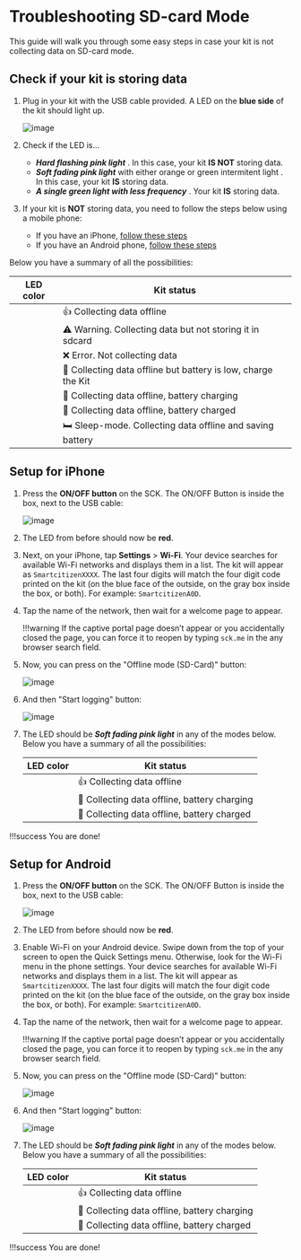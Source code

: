 # Troubleshooting SD-card Mode

This guide will walk you through some easy steps in case your kit is not collecting data on SD-card mode.

## Check if your kit is storing data

1. Plug in your kit with the USB cable provided. A LED on the **blue side** of the kit should light up.

    ![image](/assets/images/sck_2/led_location.png)

2. Check if the LED is...
    + ***Hard flashing pink light*** <span class="led sd-error"></span>. In this case, your kit **IS NOT** storing data.
    + ***Soft fading pink light*** <span class="led sd"></span> with either orange <span class="led sd-chargebat"></span> or green intermitent light <span class="led sd-fullbat"></span>. In this case, your kit **IS** storing data.
    + ***A single green light with less frequency*** <span class="led sd-sleep"></span>. Your kit **IS** storing data.
3. If your kit is **NOT** storing data, you need to follow the steps below using a mobile phone:
    + If you have an iPhone, [follow these steps](#setup-for-iphone)
    + If you have an Android phone, [follow these steps](#setup-for-android)

Below you have a summary of all the possibilities:

| LED color                            |  Kit status                             |
|------------------------------------------|------------------------------------------- |
| <span class="led sd"></span>             | :thumbsup: Collecting data offline              |
| <span class="led sd-warning"></span>    | :warning: Warning. Collecting data but not storing it in sdcard       |
| <span class="led sd-error"></span>       |  ❌ Error. Not collecting data         |
| <span class="led sd-lowbat"></span>      | :battery: Collecting data offline but battery is low, charge the Kit    |
| <span class="led sd-chargebat"></span>   | :battery: Collecting data offline,  battery charging              |
| <span class="led sd-fullbat"></span>     | :battery: Collecting data offline, battery charged          |
| <span class="led sd-sleep"></span>    | :bed: Sleep-mode. Collecting data offline and saving battery               |

## Setup for iPhone

1. Press the **ON/OFF button** on the SCK. The ON/OFF Button is inside the box, next to the USB cable:

    ![image](/assets/images/sck_2/button_location.png)

2. The LED from before should now be **red**.

3. Next, on your iPhone, tap **Settings** > **Wi-Fi**. Your device searches for available Wi-Fi networks and displays them in a list. The kit will appear as `SmartcitizenXXXX`. The last four digits will match the four digit code printed on the kit (on the blue face of the outside, on the gray box inside the box, or both). For example: `SmartcitizenA0D`.

4. Tap the name of the network, then wait for a welcome page to appear.

    !!!warning
        If the captive portal page doesn’t appear or you accidentally closed the page, you can force it to reopen by typing `sck.me` in the any browser search field.


5. Now, you can press on the "Offline mode (SD-Card)" button:

    ![image](/assets/images/sck_2/sd-card-phone-1.png)

6. And then "Start logging" button:

    ![image](/assets/images/sck_2/sd-card-phone-2.png)

7. The LED should be ***Soft fading pink light*** in any of the modes below. Below you have a summary of all the possibilities:

    | LED color                                |  Kit status                                |
    |------------------------------------------|------------------------------------------- |
    | <span class="led sd"></span>             | :thumbsup: Collecting data offline         |
    | <span class="led sd-chargebat"></span>   | :battery: Collecting data offline,  battery charging              |
    | <span class="led sd-fullbat"></span>     | :battery: Collecting data offline, battery charged          |

!!!success
    You are done!

## Setup for Android

1. Press the **ON/OFF button** on the SCK. The ON/OFF Button is inside the box, next to the USB cable:

    ![image](/assets/images/sck_2/button_location.png)

2. The LED from before should now be **red**.

3. Enable Wi-Fi on your Android device. Swipe down from the top of your screen to open the Quick Settings menu. Otherwise, look for the Wi-Fi menu in the phone settings. Your device searches for available Wi-Fi networks and displays them in a list. The kit will appear as `SmartcitizenXXXX`. The last four digits will match the four digit code printed on the kit (on the blue face of the outside, on the gray box inside the box, or both). For example: `SmartcitizenA0D`.

4. Tap the name of the network, then wait for a welcome page to appear.

    !!!warning
        If the captive portal page doesn’t appear or you accidentally closed the page, you can force it to reopen by typing `sck.me` in the any browser search field.

5. Now, you can press on the "Offline mode (SD-Card)" button:

    ![image](/assets/images/sck_2/sd-card-phone-1.png)

6. And then "Start logging" button:

    ![image](/assets/images/sck_2/sd-card-phone-2.png)

7. The LED should be ***Soft fading pink light*** in any of the modes below. Below you have a summary of all the possibilities:

    | LED color                                |  Kit status                                |
    |------------------------------------------|------------------------------------------- |
    | <span class="led sd"></span>             | :thumbsup: Collecting data offline         |
    | <span class="led sd-chargebat"></span>   | :battery: Collecting data offline,  battery charging              |
    | <span class="led sd-fullbat"></span>     | :battery: Collecting data offline, battery charged          |

!!!success
    You are done!
